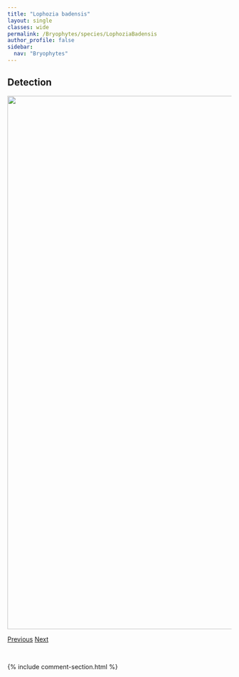 ```yaml
---
title: "Lophozia badensis"
layout: single
classes: wide
permalink: /Bryophytes/species/LophoziaBadensis
author_profile: false
sidebar:
  nav: "Bryophytes"
---
```


<h2>Detection</h2>

<a href="https://drive.google.com/uc?export=view&id=1b_f6Ii4C8H3lGmUaYYCEKcf_ie7DTiZC">
<img src="https://drive.google.com/uc?export=view&id=1b_f6Ii4C8H3lGmUaYYCEKcf_ie7DTiZC" height = "1200" width = "800">
</a>


<a href="/DevelopmentWebsite/Bryophytes/species/LophoziaAlpestris" class="pagination--pager" title="Lophozia alpestris">Previous</a> <a href="/DevelopmentWebsite/Bryophytes/species/LophoziaBantriensis" class="pagination--pager" title="Lophozia bantriensis">Next</a>

<p>&nbsp;</p>

{% include comment-section.html %}
